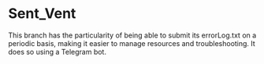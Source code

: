 # Sent_Vent

This branch has the particularity of being able to submit its errorLog.txt on a periodic basis, making it easier to manage resources and troubleshooting. It does so using a Telegram bot.

